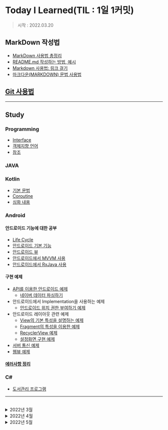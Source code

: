 # Today I Learned(TIL : 1일 1커밋)

> 시작 : 2022.03.20

## MarkDown 작성법
+ [MarkDown 사용법 총정리](https://heropy.blog/2017/09/30/markdown/)
+ [README.md 작성하는 방법, 예시](https://m.blog.naver.com/jooeun0502/221956294941)
+ [Markdown 사용법: 링크 걸기](https://velog.io/@dblee/%EA%B9%83%ED%97%88%EB%B8%8CMarkdown-%EC%82%AC%EC%9A%A9%EB%B2%95-%EB%A7%81%ED%81%AC-%EA%B1%B8%EA%B8%B0)
+ [마크다운(MARKDOWN) 문법 사용법](https://eungbean.github.io/2018/06/11/How-to-use-markdown/)

## [Git 사용법](./git/git.md)

- - -

## **Study**

### **Programming**
* [Interface](./programming/interface.md)
* [객체지향 언어](./programming/object-orientation-language.md)
* [참조](./programming/reference.md)

### **JAVA**

### **Kotlin**
* [기본 문법](./kotlin/kotlin-basic.md)
* [Coroutine](./kotlin/kotlin-coroutine.md)
* [심화 내용](./kotlin/kotlin-study.md)

### **Android**
#### 안드로이드 기능에 대한 공부
* [Life Cycle](./android/android-study/android-lifecycle-study.md)
* [안드로이드 기본 기능](./android/android-study/android-basic-function-study.md)
* [안드로이드 뷰](./android/android-study/android-view-basic-study.md)
* [안드로이드에서 MVVM 사용](./android/android-study/android-mvvm-study.md)
* [안드로이드에서 RxJava 사용](./android/android-study/android-rxjava-study.md)
#### 구현 예제
* [API를 이용한 안드로이드 예제](./android/sample-source/android-api/android-api-sample.md)
    * [네이버 데이터 파싱하기](./android/sample-source/android-api/naver-shopping-api.md)
* 안드로이드에서 Implementation을 사용하는 예제
    * [안드로이드 위치 권한 부여하기 예제](./android/sample-source/android-impl/android-permission-sample.md)
* 안드로이드 레이아웃 관련 예제
    * [View의 기본 특성을 설명하는 예제](./android/sample-source/android-layout/android-view-basic-sample.md)
    * [Fragment의 특성을 이용한 예제](./android/sample-source/android-layout/android-fragment-sample.md)
    * [RecyclerView 예제](./android/sample-source/android-layout/android-recyclerview-sample.md)
    * [설정화면 구현 예제](./android/sample-source/android-layout/android-settingview-sample.md)
* [서버 통신 예제](./android/sample-source/android-server/android-server-study.md)
* [웹뷰 예제](./android/sample-source/android-webview/android-webview-study.md)
#### [에러사항 정리](./android/error/android-error.md)

### **C#**
* [도서관리 프로그램](./c%23/book-m-p/book-management-program.md)

- - -

<br>

<details>
<summary>2022년 3월</summary>

* 03/28
    * Source에서 Color에 Alpha값 넣기
* 03/29
    * Kotlin - Deligation

</details>

<details>
<summary>2022년 4월</summary>

* 04/05
    * typealias VS inline class
    * android xml : tools란?
* 04/13
    * TIL 구조 변경
    * notifyDataChanged() 종류
* 04/19
    * Android TextView Ellipsize
* 04/20
    * 참조

</details>

<details>
<summary>2022년 5월</summary>

* 05/17
    * RxJava 추가 작성
    * Retrofit 404 Error
    * int, long format 오류

* 05/18
    * RxJava 추가 작성

</details>

<br>